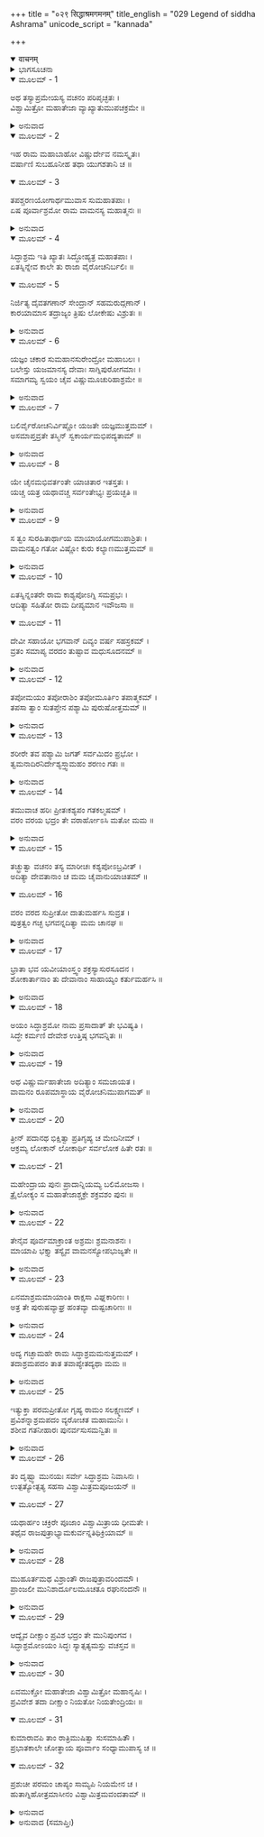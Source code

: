 +++
title = "०२९ सिद्धाश्रमगमनम्"
title_english = "029 Legend of siddha Ashrama"
unicode_script = "kannada"

+++
<details open><summary>वाचनम्</summary>

<div class="audioEmbed"  caption="श्रीराम-हरिसीताराममूर्ति-घनपाठिभ्यां वचनम्" src="https://archive.org/download/Ramayana-recitation-Sriram-harisItArAmamUrti-Ghanapaati-v2/Kanda_1/Kanda_1_BK-029-Sidhdha_Shrama_Gamanam.mp3"></div>
</details>



<details><summary>ಭಾಗಸೂಚನಾ</summary>

ವಾಮನರೂಪಿ ಭಗವಾನ್ ವಿಷ್ಣುವಿನ ಸಿದ್ಧಾಶ್ರಮದ ದರ್ಶನ ಮತ್ತು ವಿಶ್ವಾಮಿತ್ರರಿಂದ ಸಿದ್ಧಾಶ್ರಮದ ಉಪಾಖ್ಯಾನ
</details>

<details open><summary>ಮೂಲಮ್ - 1</summary>

ಅಥ ತಸ್ಯಾಪ್ರಮೇಯಸ್ಯ ವಚನಂ ಪರಿಪೃಚ್ಛತಃ ।  
ವಿಶ್ವಾಮಿತ್ರೋ ಮಹಾತೇಜಾ ವ್ಯಾಖ್ಯಾತುಮುಪಚಕ್ರಮೇ ॥
</details>

<details><summary>ಅನುವಾದ</summary>

ಅಪ್ರಮೇಯನಾದ ಶ್ರೀರಾಮನ ಮಾತನ್ನು ಕೇಳಿ ಮಹಾತೇಜಸ್ವೀ ವಿಶ್ವಾಮಿತ್ರರು ಅವನ ಪ್ರಶ್ನೆಗೆ ಉತ್ತರಿಸ ತೊಡಗಿದರು.॥1॥
</details>

<details open><summary>ಮೂಲಮ್ - 2</summary>

ಇಹ ರಾಮ ಮಹಾಬಾಹೋ ವಿಷ್ಣುರ್ದೇವ ನಮಸ್ಕೃತಃ।  
ವರ್ಷಾಣಿ ಸುಬಹೂನೀಹ ತಥಾ ಯುಗಶತಾನಿ ಚ ॥
</details>

<details open><summary>ಮೂಲಮ್ - 3</summary>

ತಪಶ್ಚರಣಯೋಗಾರ್ಥಮುವಾಸ ಸುಮಹಾತಪಾಃ ।  
ಏಷ ಪೂರ್ವಾಶ್ರಮೋ ರಾಮ ವಾಮನಸ್ಯ ಮಹಾತ್ಮನಃ ॥
</details>

<details><summary>ಅನುವಾದ</summary>

ಮಹಾಬಾಹು ಶ್ರೀರಾಮನೇ! ಬಹಳ ಹಿಂದೆ ದೇವವಂದಿತ ಭಗವಾನ್ ವಿಷ್ಣುವು ನೂರು ಯುಗಗಳವರೆಗೆ ಅನೇಕ ವರ್ಷ ತಪಸ್ಸನ್ನು ಇಲ್ಲಿ ಮಾಡಿದ್ದನು. ಈ ಸ್ಥಾನವು ವಾಮನನದ್ದಾಗಿದೆ. ಶ್ರೀವಿಷ್ಣುವು ವಾಮನ ಅವತಾರ ಮಾಡುವ ಮೊದಲಿನಿಂದಲೂ ಈ ಆಶ್ರಮವಿತ್ತು.॥2-3॥
</details>

<details open><summary>ಮೂಲಮ್ - 4</summary>

ಸಿದ್ಧಾಶ್ರಮ ಇತಿ ಖ್ಯಾತಃ ಸಿದ್ಧೋಹ್ಯತ್ರ ಮಹಾತಪಾಃ ।  
ಏತಸ್ನಿನ್ನೇವ ಕಾಲೇ ತು ರಾಜಾ ವೈರೋಚನಿರ್ಬಲಿಃ ॥
</details>

<details open><summary>ಮೂಲಮ್ - 5</summary>

ನಿರ್ಜಿತ್ಯ ದೈವತಗಣಾನ್ ಸೇಂದ್ರಾನ್ ಸಹಮರುದ್ಗಣಾನ್ ।  
ಕಾರಯಾಮಾಸ ತದ್ರಾಜ್ಯಂ ತ್ರಿಷು ಲೋಕೇಷು ವಿಶ್ರುತಃ ॥
</details>

<details><summary>ಅನುವಾದ</summary>

ಇದು ಸಿದ್ಧಾಶ್ರಮವೆಂದು ಪ್ರಸಿದ್ಧವಾಗಿತ್ತು. ಏಕೆಂದರೆ ಇಲ್ಲಿ ಮಹಾ ತಪಸ್ವಿ ವಿಷ್ಣುವಿಗೆ ಸಿದ್ಧಿ ಉಂಟಾಗಿತ್ತು. ಅವನು ತಪಸ್ಸು ಮಾಡುತ್ತಿದ್ದಾಗಲೇ ವಿರೋಚನ ಕುಮಾರ ಬಲಿ ಚಕ್ರವರ್ತಿಯು ಇಂದ್ರನನ್ನು ಮರುದ್ಗಣಗಳ ಸಹಿತ ಸೋಲಿಸಿ ಅವರ ರಾಜ್ಯವನ್ನು ವಶಪಡಿಸಿಕೊಂಡಿದ್ದನು. ಅವನು ಮೂರು ಲೋಕಗಳಲ್ಲಿಯೂ ವಿಖ್ಯಾತನಾಗಿದ್ದನು.॥4-5॥
</details>

<details open><summary>ಮೂಲಮ್ - 6</summary>

ಯಜ್ಞಂ ಚಕಾರ ಸುಮಹಾನಸುರೇಂದ್ರೋ ಮಹಾಬಲಃ ।  
ಬಲೇಸ್ತು ಯಜಮಾನಸ್ಯ ದೇವಾಃ ಸಾಗ್ನಿಪುರೋಗಮಾಃ ।  
ಸಮಾಗಮ್ಯ ಸ್ವಯಂ ಚೈವ ವಿಷ್ಣುಮೂಚುರಿಹಾಶ್ರಮೇ ॥
</details>

<details><summary>ಅನುವಾದ</summary>

ಆ ಮಹಾಬಲಿ ಅಸುರನು ಒಂದು ಯಜ್ಞವನ್ನು ಆಯೋಜಿಸಿದ್ದನು. ಅತ್ತ ಬಲಿಯು ಯಜ್ಞದಲ್ಲಿ ತೊಡಗಿದ್ದಾಗ, ಇತ್ತ ಅಗ್ನಿಯೇ ಮೊದಲಾದ ದೇವತೆಗಳು ಈ ಆಶ್ರಮಕ್ಕೆ ಬಂದು ಭಗವಾನ್ ವಿಷ್ಣುವಿನಲ್ಲಿ ಪ್ರಾರ್ಥಿಸಿದರು.॥6॥
</details>

<details open><summary>ಮೂಲಮ್ - 7</summary>

ಬಲಿರ್ವೈರೋಚನಿರ್ವಿಷ್ಣೋ ಯಜತೇ ಯಜ್ಞಮುತ್ತಮಮ್ ।  
ಅಸಮಾಪ್ತವ್ರತೇ ತಸ್ಮಿನ್ ಸ್ವಕಾರ್ಯಮಭಿಪದ್ಯತಾಮ್ ॥
</details>

<details><summary>ಅನುವಾದ</summary>

ಸರ್ವವ್ಯಾಪೀ ಪರಮೇಶ್ವರನೇ! ವಿರೋಚನ ಕುಮಾರ ಬಲಿಯು ಒಂದು ಉತ್ತಮ ಯಜ್ಞವನ್ನು ಮಾಡುತ್ತಿದ್ದಾನೆ. ಅವನ ಆ ಯಜ್ಞವು ಪೂರ್ಣವಾಗುವ ಮೊದಲೇ ನೀನು ನಮ್ಮ ಕಾರ್ಯವನ್ನು ಸಿದ್ಧಪಡಿಸಿಕೊಡಬೇಕು.॥7॥
</details>

<details open><summary>ಮೂಲಮ್ - 8</summary>

ಯೇ ಚೈನಮಭಿವರ್ತಂತೇ ಯಾಚಿತಾರ ಇತಸ್ತತಃ ।  
ಯಚ್ಚ ಯತ್ರ ಯಥಾವಚ್ಚ ಸರ್ವಂತೇಭ್ಯಃ ಪ್ರಯಚ್ಛತಿ ॥
</details>

<details><summary>ಅನುವಾದ</summary>

ಈ ಸಮಯದಲ್ಲಿ ಯಾವನೇ ದೇಶದೇಶಾಂತರದ ಯಾಚಕನು ಬಂದು ಅವನಲ್ಲಿ ಬೇಡಿದರೆ ಗೋ, ಭೂಮಿ, ಸುವರ್ಣ ಮುಂತಾದ ಎಲ್ಲ ವಸ್ತುಗಳನ್ನು ರಾಜಾ ಬಲಿಯು ಅವರಿಗೆ ಅರ್ಪಿಸುವನು.॥8॥
</details>

<details open><summary>ಮೂಲಮ್ - 9</summary>

ಸ ತ್ವಂ ಸುರಹಿತಾರ್ಥಾಯ ಮಾಯಾಯೋಗಮುಪಾಶ್ರಿತಃ ।  
ವಾಮನತ್ವಂ ಗತೋ ವಿಷ್ಣೋ ಕುರು ಕಲ್ಯಾಣಮುತ್ತಮಮ್ ॥
</details>

<details><summary>ಅನುವಾದ</summary>

ಆದ್ದರಿಂದ ವಿಷ್ಣೋ! ನೀನು ದೇವತೆಗಳ ಹಿತಕ್ಕಾಗಿ ತನ್ನ ಯೋಗಮಾಯೆಯಿಂದ ವಾಮನ ರೂಪವನ್ನು ಧರಿಸಿ ಆ ಯಜ್ಞಕ್ಕೆ ಹೋಗಿ ನಮ್ಮ ಉತ್ತಮ ಕಲ್ಯಾಣ ಸಾಧನವನ್ನು ಮಾಡು.॥9॥
</details>

<details open><summary>ಮೂಲಮ್ - 10</summary>

ಏತಸ್ನಿನ್ನಂತರೇ ರಾಮ ಕಾಶ್ಯಪೋಽಗ್ನಿ ಸಮಪ್ರಭಃ ।  
ಆದಿತ್ಯಾ ಸಹಿತೋ ರಾಮ ದೀಪ್ಯಮಾನ ಇವೌಜಸಾ ॥
</details>

<details open><summary>ಮೂಲಮ್ - 11</summary>

ದೇವೀ ಸಹಾಯೋ ಭಗವಾನ್ ದಿವ್ಯಂ ವರ್ಷ ಸಹಸ್ರಕಮ್ ।  
ವ್ರತಂ ಸಮಾಪ್ಯ ವರದಂ ತುಷ್ಟಾವ ಮಧುಸೂದನಮ್ ॥
</details>

<details><summary>ಅನುವಾದ</summary>

ಶ್ರೀರಾಮಾ! ಆಗಲೇ ಅಗ್ನಿಯಂತೆ ತೇಜಸ್ವೀ ಮಹರ್ಷಿ ಕಶ್ಯಪರು ಧರ್ಮಪತ್ನಿ ಅದಿತಿಯ ಜೊತೆಗೆ ತನ್ನ ತೇಜದಿಂದ ಬೆಳಗುತ್ತಾ ಇಲ್ಲಿಗೆ ಬಂದರು. ಅವರು ಒಂದು ಸಾವಿರ ದಿವ್ಯ ವರ್ಷಗಳವರೆಗೆ ಮಹಾನ್ ವ್ರತವನ್ನು ಅದಿತಿದೇವಿಯೊಂದಿಗೆ ಮುಗಿಸಿ ಬಂದಿದ್ದರು. ಅವರು ವರದಾಯಕ ಭಗವಾನ್ ಮಧುಸೂದನನನ್ನು ಇಂತು ಸ್ತುತಿಸಿದರ.॥10-11॥
</details>

<details open><summary>ಮೂಲಮ್ - 12</summary>

ತಪೋಮಯಂ ತಪೋರಾಶಿಂ ತಪೋಮೂರ್ತಿಂ ತಪಾತ್ಮಕಮ್ ।  
ತಪಸಾ ತ್ವಾಂ ಸುತಪ್ತೇನ ಪಶ್ಯಾಮಿ ಪುರುಷೋತ್ತಮಮ್ ॥
</details>

<details><summary>ಅನುವಾದ</summary>

ಭಗವಂತನೇ! ನೀನು ತಪೋಮಯ ತೇಜದ ರಾಶಿಯಾಗಿರುವೆ. ತಪಸ್ಸೇ ನಿನ್ನ ಸ್ವರೂಪವಾಗಿದೆ. ಜ್ಞಾನಗಮ್ಯವಾಗಿರುವೆ. ನಾನು ಚೆನ್ನಾಗಿ ತಪಸ್ಸು ಮಾಡಿ ಅದರ ಪ್ರಭಾವದಿಂದ ಪುರುಷೋತ್ತಮನಾದ ನಿನ್ನನ್ನು ದರ್ಶಿಸುತ್ತಾ ಇದ್ದೇನೆ.॥12॥
</details>

<details open><summary>ಮೂಲಮ್ - 13</summary>

ಶರೀರೇ ತವ ಪಶ್ಯಾಮಿ ಜಗತ್ ಸರ್ವಮಿದಂ ಪ್ರಭೋ ।  
ತ್ವಮನಾದಿರನಿರ್ದೇಶ್ಯಸ್ತ್ವಾಮಹಂ ಶರಣಂ ಗತಃ ॥
</details>

<details><summary>ಅನುವಾದ</summary>

ಪ್ರಭೂ! ಇಡೀ ಜಗತ್ತೇ ನಿನ್ನ ಶರೀರದಲ್ಲಿ ಸ್ಥಿತವಿರುವಂತೆ ನಾನು ನೋಡುತ್ತಿದ್ದೇನೆ. ನೀನು ಅನಾದಿಯಾಗಿರುವೆ. ದೇಶ, ಕಾಲ, ವಸ್ತುಗಳ ಸೀಮೆಯಿಂದ ಅತೀತನಾದ್ದರಿಂದ ನಿನ್ನನ್ನು ಇದೇ ಎಂದು ನಿರ್ದೇಶಿಸಲಾಗುವುದಿಲ್ಲ. ನಾನು ನಿನಗೆ ಶರಣು ಬಂದಿರುವೆನು.॥13॥
</details>

<details open><summary>ಮೂಲಮ್ - 14</summary>

ತಮುವಾಚ ಹರಿಃ ಪ್ರೀತಃಕಶ್ಯಪಂ ಗತಕಲ್ಮಷಮ್ ।  
ವರಂ ವರಯ ಭದ್ರಂ ತೇ ವರಾರ್ಹೋಽಸಿ ಮತೋ ಮಮ ॥
</details>

<details><summary>ಅನುವಾದ</summary>

ಕಶ್ಯಪರ ಎಲ್ಲ ಪಾಪಗಳು ತೊಳೆದುಹೋಗಿತ್ತು. ಭಗವಾನ್ ಶ್ರೀಹರಿಯು ಅತ್ಯಂತ ಪ್ರಸನ್ನನಾಗಿ ಅವರಲ್ಲಿ ಹೇಳಿದನು-ಮಹರ್ಷಿಯೇ! ನಿನಗೆ ಮಂಗಳವಾಗಲಿ. ನೀನು ಇಚ್ಛಿತ ವರವನ್ನು ಬೇಡು, ಏಕೆಂದರೆ ನೀನು ವರ ಪಡೆಯಲು ಯೋಗ್ಯನಾಗಿರುವೆ ಎಂದೆ ನಾನು ಭಾವಿಸುತ್ತೇನೆ.॥14॥
</details>

<details open><summary>ಮೂಲಮ್ - 15</summary>

ತಚ್ಛ್ರುತ್ವಾ ವಚನಂ ತಸ್ಯ ಮಾರೀಚಃ ಕಶ್ಯಪೋಽಬ್ರವೀತ್ ।  
ಅದಿತ್ಯಾ ದೇವತಾನಾಂ ಚ ಮಮ ಚೈವಾನುಯಾಚಿತಮ್ ॥
</details>

<details open><summary>ಮೂಲಮ್ - 16</summary>

ವರಂ ವರದ ಸುಪ್ರೀತೋ ದಾತುಮರ್ಹಸಿ ಸುವ್ರತ ।  
ಪುತ್ರತ್ವಂ ಗಚ್ಛ ಭಗವನ್ನದಿತ್ಯಾ ಮಮ ಚಾನಘ ॥
</details>

<details><summary>ಅನುವಾದ</summary>

ಭಗವಂತನ ಈ ಮಾತನ್ನು ಕೇಳಿ ಮರೀಚಿನಂದನ ಕಶ್ಯಪನು ಹೇಳಿದನು - ಸುವ್ರತನಾದ ವರದಾಯಕ ಪರಮೇಶ್ವರನೇ! ದೇವತೆಗಳು ಹಾಗೂ ಅದಿತಿಯೊಂದಿಗೆ ನಾನೂ ನಿನ್ನಲ್ಲಿ ಒಂದೇ ಮಾತಿಗಾಗಿ ಪದೇ-ಪದೇ ಯಾಚಿಸುತ್ತೇನೆ. ನೀನು ಅತ್ಯಂತ ಪ್ರಸನ್ನನಾಗಿ ಭಗವಂತನೇ! ನಿಷ್ಪಾಪ ನಾರಾಯಣನೇ! ‘ನೀನೇ ನಮಗೆ ಪುತ್ರನಾಗಬೇಕು’ ಇದೊಂದೇ ವರವನ್ನು ಕರುಣಿಸು.॥15-16॥
</details>

<details open><summary>ಮೂಲಮ್ - 17</summary>

ಭ್ರಾತಾ ಭವ ಯವೀಯಾಂಸ್ತ್ವಂ ಶಕ್ರಸ್ಯಾಸುರಸೂದನ ।  
ಶೋಕಾರ್ತಾನಾಂ ತು ದೇವಾನಾಂ ಸಾಹಾಯ್ಯಂ ಕರ್ತುಮರ್ಹಸಿ ॥
</details>

<details><summary>ಅನುವಾದ</summary>

ಅರಿಸೂದನನೇ! ನೀನು ಇಂದ್ರನ ತಮ್ಮನಾಗಿ, ಶೋಕದಿಂದ ಪೀಡಿತರಾದ ದೇವತೆಗಳಿಗೆ ಸಹಾಯ ಮಾಡು.॥17॥
</details>

<details open><summary>ಮೂಲಮ್ - 18</summary>

ಅಯಂ ಸಿದ್ಧಾಶ್ರಮೋ ನಾಮ ಪ್ರಸಾದಾತ್ ತೇ ಭವಿಷ್ಯತಿ ।  
ಸಿದ್ಧೇ ಕರ್ಮಣಿ ದೇವೇಶ ಉತ್ತಿಷ್ಠ ಭಗವನ್ನಿತಃ ॥
</details>

<details><summary>ಅನುವಾದ</summary>

ದೇವೇಶ್ವರ ಭಗವಂತನೇ! ನಿನ್ನ ಕೃಪೆಯಿಂದ ಈ ಸ್ಥಾನವು ಸಿದ್ಧಾಶ್ರಮ ಎಂಬ ಹೆಸರಿನಿಂದ ವಿಖ್ಯಾತವಾಗಲಿ. ಈಗ ನಿನ್ನ ತಪೋರೂಪೀ ಕರ್ಮ ಸಿದ್ಧವಾಗಿದೆ. ಆದ್ದರಿಂದ ಮುಂದಿನ ಅವತಾರಕ್ಕಾಗಿ ಇದನ್ನು ಬಿಟ್ಟು ಬಾ.॥18॥
</details>

<details open><summary>ಮೂಲಮ್ - 19</summary>

ಅಥ ವಿಷ್ಣುರ್ಮಹಾತೇಜಾ ಅದಿತ್ಯಾಂ ಸಮಜಾಯತ ।  
ವಾಮನಂ ರೂಪಮಾಸ್ಥಾಯ ವೈರೋಚನಿಮುಪಾಗಮತ್ ॥
</details>

<details><summary>ಅನುವಾದ</summary>

ಅನಂತರ ಮಹಾತೇಜಸ್ವೀ ಭಗವಾನ್ ವಿಷ್ಣುವು ಅದಿತಿ ದೇವಿಯ ಗರ್ಭದಿಂದ ಪ್ರಕಟನಾಗಿ, ವಾಮನ ರೂಪವನ್ನು ಧರಿಸಿ, ವೀರೋಚನಕುಮಾರ ಬಲಿಯ ಬಳಿಗೆ ತೆರಳಿದನು.॥19॥
</details>

<details open><summary>ಮೂಲಮ್ - 20</summary>

ತ್ರೀನ್ ಪದಾನಥ ಭಿಕ್ಷಿತ್ವಾ ಪ್ರತಿಗೃಹ್ಯ ಚ ಮೇದಿನೀಮ್ ।  
ಆಕ್ರಮ್ಯ ಲೋಕಾನ್ ಲೋಕಾರ್ಥಿ ಸರ್ವಲೋಕ ಹಿತೇ ರತಃ ॥
</details>

<details open><summary>ಮೂಲಮ್ - 21</summary>

ಮಹೇಂದ್ರಾಯ ಪುನಃ ಪ್ರಾದಾನ್ನಿಯಮ್ಯ ಬಲಿಮೋಜಸಾ ।  
ತ್ರೈಲೋಕ್ಯಂ ಸ ಮಹಾತೇಜಾಶ್ಚಕ್ರೇ ಶಕ್ರವಶಂ ಪುನಃ ॥
</details>

<details><summary>ಅನುವಾದ</summary>

ಸಮಸ್ತ ಲೋಕಗಳ ಹಿತದಲ್ಲಿ ತತ್ಪರನಾದ ಭಗವಾನ್ ವಿಷ್ಣುವು ಬಲಿಯ ಅಧಿಕಾರದಲ್ಲಿರುವ ಮೂರು ಲೋಕದ ರಾಜ್ಯವನ್ನು ಕಸಿದುಕೊಳ್ಳಲು ಬಯಸುತ್ತಿದ್ದನು. ಆದ್ದರಿಂದ ಅವನು ಮೂರು ಹೆಜ್ಜೆ ಭೂಮಿಯನ್ನು ಯಾಚಿಸಿ ಅವನಿಂದ ಭೂ ದಾನವನ್ನು ಪಡೆದು, ಮೂರು ಲೋಕಗಳನ್ನು ಆಕ್ರಮಿಸಿ ಅವನ್ನು ದೇವೇಂದ್ರನಿಗೆ ಮರಳಿಸಿ ಕೊಟ್ಟನು. ಮಹಾತೇಜಸ್ವೀ ಶ್ರೀಹರಿಯು ತನ್ನ ಶಕ್ತಿಯಿಂದ ಬಲಿಯನ್ನು ನಿಗ್ರಹಿಸಿ ಮೂರು ಲೋಕಗಳನ್ನು ಪುನಃ ಇಂದ್ರನಿಗೆ ಒಪ್ಪಿಸಿಕೊಟ್ಟನು.॥20-21॥
</details>

<details open><summary>ಮೂಲಮ್ - 22</summary>

ತೇನೈವ ಪೂರ್ವಮಾಕ್ರಾಂತ ಅಶ್ರಮಃ ಶ್ರಮನಾಶನಃ ।  
ಮಾಯಾಪಿ ಭಕ್ತ್ಯಾ ತಸ್ಯೈವ ವಾಮನಸ್ಯೋಪಭುಜ್ಯತೇ ॥
</details>

<details><summary>ಅನುವಾದ</summary>

ಅದೇ ಭಗವಂತನು ಹಿಂದೆ ಇಲ್ಲಿ ವಾಸಿಸಿದ್ದನು, ಅದಕ್ಕಾಗಿ, ಈ ಆಶ್ರಮವು ಎಲ್ಲ ವಿಧದ ಶ್ರಮ (ದುಃಖ-ಶೋಕ)ವನ್ನು ನಾಶಮಾಡುವಂತಹುದು. ಆ ಭಗವಾನ್ ವಾಮನನಲ್ಲಿ ಭಕ್ತಿ ಇರುವುದರಿಂದ ನಾನೂ ಕೂಡ ಈ ಸ್ಥಾನವನ್ನು ಉಪಯೋಗಿಸುತ್ತಿದ್ದೇನೆ.॥22॥
</details>

<details open><summary>ಮೂಲಮ್ - 23</summary>

ಏನಮಾಶ್ರಮಮಾಯಾಂತಿ ರಾಕ್ಷಸಾ ವಿಘ್ನಕಾರಿಣಃ ।  
ಅತ್ರ ತೇ ಪುರುಷವ್ಯಾಘ್ರ ಹಂತವ್ಯಾ ದುಷ್ಟಚಾರಿಣಃ ॥
</details>

<details><summary>ಅನುವಾದ</summary>

ಇದೇ ಆಶ್ರಮಕ್ಕೆ ನನ್ನ ಯಜ್ಞದಲ್ಲಿ ವಿಘ್ನವನ್ನೊಡ್ಡುವ ರಾಕ್ಷಸರು ಬರುತ್ತಾರೆ. ಪುರುಷಸಿಂಹನೆ! ನೀನು ಇಲ್ಲೇ ಆ ದುರಾಚಾರಿಗಳನ್ನು ವಧಿಸುವುದಿದೆ.॥23॥
</details>

<details open><summary>ಮೂಲಮ್ - 24</summary>

ಅದ್ಯ ಗಚ್ಛಾಮಹೇ ರಾಮ ಸಿದ್ಧಾಶ್ರಮಮನುತ್ತಮಮ್ ।  
ತದಾಶ್ರಮಪದಂ ತಾತ ತವಾಪ್ಯೇತದ್ಯಥಾ ಮಮ ॥
</details>

<details><summary>ಅನುವಾದ</summary>

ಶ್ರೀರಾಮಾ! ಈಗ ನಾವು ಆ ಪರಮೋತ್ತಮ ಸಿದ್ಧಾಶ್ರಮಕ್ಕೆ ಬಂದಿದ್ದೇವೆ. ಅಯ್ಯಾ! ಈ ಆಶ್ರಮವು ನನ್ನದಿರುವಂತೆಯೇ ನಿನ್ನದೂ ಆಗಿದೆ.॥24॥
</details>

<details open><summary>ಮೂಲಮ್ - 25</summary>

ಇತ್ಯುಕ್ತಾ ಪರಮಪ್ರೀತೋ ಗೃಹ್ಯ ರಾಮಂ ಸಲಕ್ಷ್ಮಣಮ್ ।  
ಪ್ರವಿಶನ್ನಾಶ್ರಮಪದಂ ವ್ಯರೋಚತ ಮಹಾಮುನಿಃ ।  
ಶಶೀವ ಗತನೀಹಾರಃ ಪುನರ್ವಸುಸಮನ್ವಿತಃ ॥
</details>

<details><summary>ಅನುವಾದ</summary>

ಹೀಗೆ ಹೇಳಿ ಮಹಾಮುನಿಯು ಬಹಳ ಪ್ರೇಮದಿಂದ ಶ್ರೀರಾಮ-ಲಕ್ಷ್ಮಣರ ಕೈ ಹಿಡಿದು ಕೊಂಡು, ಅವರಿಬ್ಬರೊಂದಿಗೆ ಆಶ್ರಮವನ್ನು ಪ್ರವೇಶಿಸಿದರು. ಆಗ ಪುನರ್ವಸು ಎಂಬ ಎರಡು ನಕ್ಷತ್ರಗಳ ನಡುವೆ ಇರುವ ಮಂಜುರಹಿತ ಚಂದ್ರನಂತೆ ಅವರು ಶೋಭಿಸುತ್ತಿದ್ದರು.॥25॥
</details>

<details open><summary>ಮೂಲಮ್ - 26</summary>

ತಂ ದೃಷ್ಟ್ವಾ ಮುನಯಃ ಸರ್ವೇ ಸಿದ್ಧಾಶ್ರಮ ನಿವಾಸಿನಃ ।  
ಉತ್ಪತ್ಯೋತ್ಪತ್ಯ ಸಹಸಾ ವಿಶ್ವಾಮಿತ್ರಮಪೂಜಯನ್ ॥
</details>

<details open><summary>ಮೂಲಮ್ - 27</summary>

ಯಥಾರ್ಹಂ ಚಕ್ರಿರೇ ಪೂಜಾಂ ವಿಶ್ವಾಮಿತ್ರಾಯ ಧೀಮತೇ ।  
ತಥೈವ ರಾಜಪುತ್ರಾಭ್ಯಾಮಕುರ್ವನ್ನತಿಥಿಕ್ರಿಯಾಮ್ ॥
</details>

<details><summary>ಅನುವಾದ</summary>

ವಿಶ್ವಾಮಿತ್ರರು ಬಂದಿರುವುದನ್ನು ನೋಡಿ ಸಿದ್ಧಾಶ್ರಮದಲ್ಲಿ ವಾಸಿಸುವ ಎಲ್ಲ ತಪಸ್ವಿಗಳು ಕುಣಿಯುತ್ತಾ ಕೂಡಲೇ ಅವರ ಬಳಿಗೆ ಬಂದು, ಎಲ್ಲರೂ ಸೇರಿ ಆ ಧೀಮಂತ ವಿಶ್ವಾಮಿತ್ರರನ್ನು ಯಥೋಚಿತವಾಗಿ ಪೂಜಿಸಿದರು. ಹಾಗೆಯೇ ಅವರು ಆ ರಾಜಕುಮಾರರಿಬ್ಬರಿಗೂ ಅತಿಥಿ ಸತ್ಕಾರ ಮಾಡಿದರು.॥26-27॥
</details>

<details open><summary>ಮೂಲಮ್ - 28</summary>

ಮುಹೂರ್ತಮಥ ವಿಶ್ರಾಂತೌ ರಾಜಪುತ್ರಾವರಿಂದಮೌ ।  
ಪ್ರಾಂಜಲೀ ಮುನಿಶಾರ್ದೂಲಮೂಚತೂ ರಘುನಂದನೌ ॥
</details>

<details><summary>ಅನುವಾದ</summary>

ಮುಹೂರ್ತಕಾಲ ವಿಶ್ರಾಂತಿ ಪಡೆದು, ರಘುನಂದನರಾದ ಶ್ರೀರಾಮ-ಲಕ್ಷ್ಮಣರು ಕೈಮುಗಿದು ಮುನಿವರ ವಿಶ್ವಾಮಿತ್ರರಲ್ಲಿ ಇಂತೆಂದರು .॥28॥
</details>

<details open><summary>ಮೂಲಮ್ - 29</summary>

ಆದ್ಯೈವ ದೀಕ್ಷಾಂ ಪ್ರವಿಶ ಭದ್ರಂ ತೇ ಮುನಿಪುಂಗವ ।  
ಸಿದ್ಧಾಶ್ರಮೋಽಯಂ ಸಿದ್ಧಃ ಸ್ಯಾತ್ಸತ್ಯಮಸ್ತು ವಚಸ್ತವ ॥
</details>

<details><summary>ಅನುವಾದ</summary>

ಮುನಿಶ್ರೇಷ್ಠರೇ! ತಾವು ಇಂದೇ ಯಜ್ಞದೀಕ್ಷೆಯನ್ನು ಕೈಗೊಳ್ಳಿರಿ. ನಿಮಗೆ ಮಂಗಳವಾಗಲಿ, ಈ ಸಿದ್ಧಾಶ್ರಮವು ವಾಸ್ತವವಾಗಿ ಅನ್ವರ್ಥವಾಗಲೀ. ರಾಕ್ಷಸರ ವಧೆಯ ವಿಷಯದಲ್ಲಿ ನೀವು ಹೇಳಿದ ಮಾತು ನಿಜವಾಗಲಿ.॥29॥
</details>

<details open><summary>ಮೂಲಮ್ - 30</summary>

ಏವಮುಕ್ತೋ ಮಹಾತೇಜಾ ವಿಶ್ವಾಮಿತ್ರೋ ಮಹಾನೃಷಿಃ ।  
ಪ್ರವಿವೇಶ ತದಾ ದೀಕ್ಷಾಂ ನಿಯತೋ ನಿಯತೇಂದ್ರಿಯಃ ॥
</details>

<details open><summary>ಮೂಲಮ್ - 31</summary>

ಕುಮಾರಾವಪಿ ತಾಂ ರಾತ್ರಿಮುಷಿತ್ವಾ ಸುಸಮಾಹಿತೌ ।  
ಪ್ರಭಾತಕಾಲೇ ಚೋತ್ಥಾಯ ಪೂರ್ವಾಂ ಸಂಧ್ಯಾಮುಪಾಸ್ಯ ಚ ॥
</details>

<details open><summary>ಮೂಲಮ್ - 32</summary>

ಪ್ರಶುಚೀ ಪರಮಂ ಚಾಪ್ಯಂ ಸಾಮ್ಯಪಿ ನಿಯಮೇನ ಚ ।  
ಹುತಾಗ್ನಿಹೋತ್ರಮಾಸೀನಂ ವಿಶ್ವಾಮಿತ್ರಮವಂದತಾಮ್ ॥
</details>

<details><summary>ಅನುವಾದ</summary>

ಅವರು ಹೀಗೆ ಹೇಳಿದಾಗ ಮಹಾತೇಜಸ್ವೀ ಮಹರ್ಷಿ ವಿಶ್ವಾಮಿತ್ರರು ಜಿತೇಂದ್ರಿಯ ಭಾವದಿಂದ ನಿಯಮಪೂರ್ವಕ ಯಜ್ಞದೀಕ್ಷೆಯನ್ನು ಪ್ರವೇಶಿಸಿದರು. ಆ ಇಬ್ಬರು ರಾಜಕುಮಾರರು ಜಾಗರೂಕರಾಗಿ ರಾತ್ರಿ ಕಳೆದು ಬೆಳಗ್ಗೆ, ಎದ್ದು, ಸ್ನಾನಾದಿಗಳಿಂದ ಶುದ್ಧರಾಗಿ ಪ್ರಾತಃ ಸಂಧ್ಯೋಪಾಸನೆ ಹಾಗೂ ನಿಯಮಪೂರ್ವಕ ಸರ್ವಶ್ರೇಷ್ಠ ಗಾಯತ್ರಿ ಮಂತ್ರ ಜಪಿಸತೊಡಗಿದರು. ಜಪ ಪೂರೈಸಿ, ಅಗ್ನಿಹೋತ್ರ ಮಾಡಿ ಕುಳಿತಿರುವ ವಿಶ್ವಾಮಿತ್ರರ ಚರಣಗಳಲ್ಲಿ ವಂದಿಸಿಕೊಂಡರು.॥30-32॥
</details>

<details><summary>ಅನುವಾದ (ಸಮಾಪ್ತಿಃ)</summary>

ವಾಲ್ಮೀಕಿ ವಿರಚಿತ ಆರ್ಷ ರಾಮಾಯಣ ಆದಿಕಾವ್ಯದ ಬಾಲಕಾಂಡದಲ್ಲಿ ಇಪ್ಪತ್ತೊಂಭತ್ತನೆಯ ಸರ್ಗ ಪೂರ್ಣವಾಯಿತು. ॥29॥
</details>
